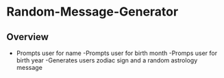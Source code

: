 # Random-Message-Generator
## Overview
- Prompts user for name
-Prompts user for birth month
-Promps user for birth year
-Generates users zodiac sign and a random astrology message
